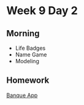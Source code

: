 # Week 9 Day 2

## Morning

- Life Badges
- Name Game
- Modeling

## Homework
[Banque App](_ASSIGNMENT_FILES/hw_w09d02.md)

